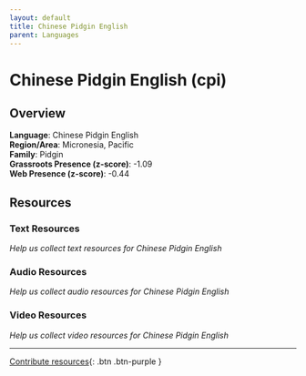 ```yaml
---
layout: default
title: Chinese Pidgin English
parent: Languages
---
```


# Chinese Pidgin English (cpi)

## Overview

**Language**: Chinese Pidgin English  
**Region/Area**: Micronesia, Pacific  
**Family**: Pidgin  
**Grassroots Presence (z-score)**: -1.09  
**Web Presence (z-score)**: -0.44  

## Resources

### Text Resources
*Help us collect text resources for Chinese Pidgin English*

### Audio Resources
*Help us collect audio resources for Chinese Pidgin English*

### Video Resources
*Help us collect video resources for Chinese Pidgin English*

---

[Contribute resources](https://forms.office.com/e/1SfLJx3u1r){: .btn .btn-purple }
